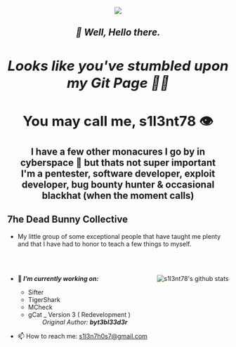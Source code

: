 <p align="middle"><img align="middle" src="https://raw.githubusercontent.com/s1l3nt78/s1l3nt78.github.io/master/.vs/log.PNG"></p>

<h2 align="Middle"><em><strong>👋 Well, Hello there.</strong></h>
<h2 align="Middle">Looks like you've stumbled upon my Git Page 🐱‍🚀</em></h>


## You may call me, s1l3nt78 👁

 I have a few other monacures I go by in cyberspace 🐇 but thats not super important
  <br />
 I'm a pentester, software developer, exploit developer, bug bounty hunter & occasional blackhat (when the moment calls)
  
## 7he Dead Bunny Collective
 + My little group of some exceptional people that have taught me plenty <br />
 and that I have had to honor to teach a few things to myself. 

<br /><br />

<img align="right" src="https://camo.githubusercontent.com/3f488744235bd0b4205f66b050e8f24c08f0e3eb/68747470733a2f2f6769746875622d726561646d652d73746174732e76657263656c2e6170702f6170693f757365726e616d653d73316c336e7437382673686f775f69636f6e733d74727565267468656d653d7261646963616c" alt="s1l3nt78's github stats" style="max-width:90%;">


- 🔭<strong><em> I’m currently working on: </strong></em> 
    - Sifter
    - TigerShark
    - MCheck
    - gCat _ Version 3 ( Redevelopment ) <br />
    &emsp;&emsp; <em>Original Author: <strong>byt3bl33d3r</strong></em>

- 📫 How to reach me:
    s1l3n7h0s7@gmail.com
    

